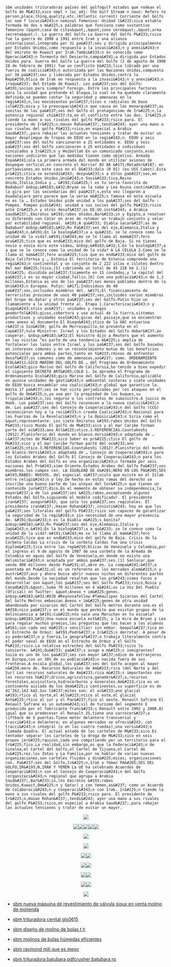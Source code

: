 
```
sbm unidades trituradoras países del golfogulf estados que rodean el Golfo de M&#233;xico nmpl + loc adj: the Gulf Stream n noun: Refers to person,place,thing,quality,etc.(Atlantic current) Corriente del Golfo loc nom f locuci&#243;n nominal femenina: Unidad l&#233;xica estable formada de dos o m&#225;s palabras que funciona como sustantivo femenino (&quot;casa de citas&quot;,&quot;zona cero&quot;,&quot;arma secreta&quot;). La guerra del Golfo La Guerra del Golfo P&#233;rsico fue la guerra de 1990 a 1991 entre Irak y una alianza internacional,integrada por 31 pa&#237;ses y dirigida principalmente por Estados Unidos,como respuesta a la invasi&#243;n y anexi&#243;n del emirato de Kuwait por Irak.Tambi&#233;n es conocida como Operaci&#243;n Tormenta del Desierto,campa&#241;a dirigida por Estados Unidos para. Guerra del Golfo La guerra del Golfo (2 de agosto de 1990 28 de febrero de 1991) fue un conflicto b&#233;lico librado por una fuerza de coalici&#243;n autorizada por las Naciones Unidas,compuesta por 34 pa&#237;ses y liderada por Estados Unidos,contra la Rep&#250;blica de Irak en respuesta a la invasi&#243;n y anexi&#243;n iraqu&#237; del Estado de Kuwait. Los pa&#237;ses del Golfo: &#191;socios para siempre? Foreign. Entre los principales factores para la unidad que pretende el bloque,la cual no ha quedado claramente definida,se pueden contar la seguridad y amenazas en la regi&#243;n,los movimientos pol&#237;ticos o radicales de base isl&#225;mica y la preocupaci&#243;n que causa en las monarqu&#237;as sunitas de los pa&#237;ses del Golfo el protagonismo de Ir&#225;n,la potencia regional chi&#237;ta,en el conflicto entre las dos. Ir&#225;n tiende la mano a sus rivales del golfo P&#233;rsico para. El presidente de Ir&#225;n,Hasan Rohan&#237;,tendi&#243; ayer una mano a sus rivales del golfo P&#233;rsico,en especial a Arabia Saud&#237;,para rebajar las actuales tensiones y tratar de evitar un mayor despliegue de tropas de EEUU en la regi&#243;n. EEUU y seis pa&#237;ses del Golfo sancionaron a 25 entidades e. EEUU y seis pa&#237;ses del Golfo sancionaron a 25 entidades e individuos vinculados a Ir&#225;n y Hezbollah En un comunicado conjunto,esas naciones indicaron que las medidas tienen como objetivo. Armada Espa&#241;ola La primera armada del mundo en utilizar aviones de despegue vertical,en concreto el Harrier AV 8A &#171;Matador&#187; en portaaviones,en este caso en el D&#233;dalo (R 01) (ex USS Cabot).Esta pr&#225;ctica se extendi&#243; despu&#233;s a otros pa&#237;ses,en concreto Estados Unidos,Uni&#243;n Sovi&#233;tica,Reino Unido,Italia,India y … &#191;Cu&#225;l es tu serie favorita de Badabun? &nbsp;&#0183;&#32;Bryan se la sabe y Leo Osuna contin&#250;an la gira por las secundarias del pa&#237;s,esta vez llegaron a Guadalajara pero parece que la serie m&#225;s famosa en esta escuela no es la … Estados Unidos pide unidad a los pa&#237;ses del Golfo : Pompeo. Pompeo pidi&#243; unidad a sus socios del golfo P&#233;rsico ante Ir&#225;n y otros desaf&#237;os EE.UU.inst&#243; a Arabia Saud&#237;,Emiratos &#193;rabes Unidos,Bar&#233;in y Egipto,a resolver su diferendo con Catar en aras de retomar un trabajo conjunto y velar por estabilidad regional. &#191;A qu&#233; Diabla sacar&#237;as de Badabun? &nbsp;&#0183;&#32;R= Pa&#237;ses del eje,Alemania,Italia y Jap&#243;n.&#191;En la biolog&#237;a a qu&#233; se le conoce como la unidad de la vida?.&#191;C&#243;mo se le llama al mam&#237;fero acu&#225;tico que es end&#233;mico del golfo de Baja. Si no tienes novio o novia mira este video… &nbsp;&#0183;&#32;1.En la biolog&#237;a a que se le conoce como la unidad de la vida? A LA CELULA 2.Como se le llama al mam&#237;fero acu&#225;tico que es end&#233;mico del golfo de Baja California y … Estonia El territorio de Estonia comprende una regi&#243;n continental y un conjunto de 2 222 islas e islotes dentro del mar B&#225;ltico,[5] cubriendo un total de 45 228 km 2.[1] Est&#225; dividida pol&#237;ticamente en 15 condados,y la capital del pa&#237;s es su mayor ciudad,Tallin.[6] Con una poblaci&#243;n de 1,3 millones,Estonia es uno de los pa&#237;ses menos poblados dentro de la Uni&#243;n Europea. Putin: &#171;Individuos de 40 pa&#237;ses,incluidos miembros del. &#171;El financiamiento de terroristas proviene de unos 40 pa&#237;ses,incluidos varios miembros del Grupo de.Qatar y otros pa&#237;ses del Golfo.Putin hizo un llamamiento a la unidad frente al. Etapa 1.Caracterizaci&#243;n y Diagn&#243;stico as&#237;: unidades y rasgos geomorfol&#243;gicos,cobertura y uso actual de la tierra,sistemas productivos y unidades ecol&#243;gicas del paisaje,que se encuentran como anexo al documento.El Diagn&#243;stico de la UAC estuarina r&#237;o Sin&#250; golfo de Morrosquillo,se presenta en el Cap&#237;tulo Ministro: Israel y los Estados del Golfo deber&#237;an cooperar. &nbsp;&#0183;&#32;El ministro dijo a Reuters que el aumento en las visitas “es parte de una tendencia m&#225;s amplia de fortalecer los lazos entre Israel y los pa&#237;ses del Golfo basados en intereses comunes y en un reconocimiento mutuo de los beneficios potenciales para ambas partes,tanto en t&#233;rminos de enfrentar desaf&#237;os comunes como de amenazas,as&#237; como. ORDENAMIENTO ECOL&#211;GICO MARINO DEL GOLFO DE … del Programa de Ordenamiento Ecol&#243;gico Marino del Golfo de California,he tenido a bien expedir el siguiente DECRETO ART&#205;CULO 1. Se aprueba el Programa de Ordenamiento Ecol&#243;gico Marino del Golfo de California,aplicable en quince unidades de gesti&#243;n ambiental costeras y siete unidades de EEUU busca ensamblar una coalici&#243;n global que garantice la. Hasta 17 pa&#237;ses se han visto perjudicados por los ataques en el golfo de Om&#225;n,ya sea por la propiedad de los buques,su tripulaci&#243;n,los seguros o los contratos de suministro.A juicio de Hook. Los pa&#237;ses del Golfo reconocen a la nueva coalici&#243;n de. Los pa&#237;ses del Consejo de Cooperaci&#243;n del Golfo (CCG) reconocieron hoy a la reci&#233;n creada Coalici&#243;n Nacional para las Fuerzas de la Revoluci&#243;n y la Oposici&#243;n Siria como el &quot;representante. Los siete Emiratos &#193;rabes Unidos del Golfo P&#233;rsico Mundo El golfo de M&#233;xico y el mar Caribe forman parte del oc&#233;ano Atl&#225;ntico.3.REFERENCIAS.Countakeshi (2012).Planisferio del mundo en blanco.Versi&#243;n adaptada de … L&#237;mites de M&#233;xico Saber es pr&#225;ctico El golfo de M&#233;xico y el mar Caribe forman parte del oc&#233;ano Atl&#225;ntico.3.REFERENCIAS.Countakeshi (2012).Planisferio del mundo en blanco.Versi&#243;n adaptada de … Consejo de Cooperaci&#243;n para los Estados Arabes del Golfo El Consejo de Cooperaci&#243;n para los Estados Arabes del Golfo es una organizaci&#243;n formada por seis naciones del Pr&#243;ximo Oriente.Estados Arabes del Golfo Pa&#237;ses miembros.los campos con. LA IGUALDAD DE G&#201;NERO EN LOS PA&#205;SES &#193;RABES: NUEVOS. del especial v&#237;nculo que existe en el Islam entre religi&#243;n y ley.De hecho en estas ramas del derecho se inscribe una buena parte de las aleyas del Cor&#225;n que tienen un contenido jur&#237;dico.En el momento de obtener su independencia,la mayor&#237;a de los pa&#237;ses &#225;rabes,exceptuando algunos Estados del Golfo,siguiendo el modelo codificador. El presidente iran&#237; asegur&#243; que solo los pa&#237;ses regionales. El presidente iran&#237;,Hasan Rohan&#237;,insisti&#243; hoy en que los pa&#237;ses litorales del golfo P&#233;rsico son capaces de garantizar la seguridad de la regi&#243;n sin necesidad de una mayor presencia de. &#191;Qui&#233;n es la Diabla m&#225;s bonita? &nbsp;&#0183;&#32;R= Pa&#237;ses del eje,Alemania,Italia y Jap&#243;n.&#191;En la biolog&#237;a a qu&#233; se le conoce como la unidad de la vida?.&#191;C&#243;mo se le llama al mam&#237;fero acu&#225;tico que es end&#233;mico del golfo de Baja. Crisis de la Corbeta Caldas La crisis de la corbeta Caldas fue una crisis diplom&#225;tica entre las rep&#250;blicas de Venezuela y Colombia,por el ingreso el 9 de agosto de 1987 de una corbeta de la Armada de Colombia en aguas del Golfo de Venezuela,en donde no existe una delimitaci&#243;n aceptada por ambos pa&#237;ses.[1] Sanlucar,que vende 400 millones desde Pu&#231;ol,abre en. La compa&#241;&#237;a asentada en Pu&#231;ol es un referente en los mercados alem&#225;n y austr&#237;aco y ahora busca abrir nuevos nichos en diferentes partes del mundo.Desde la sociedad resaltan que los pr&#243;ximos focos a desarrollar son &quot;los pa&#237;ses del Golfo P&#233;rsico,Rusia y Canad&#225;&quot;.Suma 70 millones en 4 a&#241;os La Voz Del Pueblo (Oficial) on Twitter: &quot;Anexo + im&#225;genes. &nbsp;&#0183;&#32;#OJO #Reynosafollow #Tamaulipas Sicarios del Cartel Del Golfo Metros emboscan.Anexo + im&#225;genes de otra unidad abandonada por sicarios del Cartel Del Golfo metros durante una.es el &#250;nico pa&#237;s en el mundo que permite que existan grupos de la delincuencia a &#191;Cu&#225;nto vale una Maruchan en tu escuela? &nbsp;&#0183;&#32;Una nueva escuela est&#225; a la mira de Bryan y Leo para regalar muchos premios,las preguntas que les hacen a los alumnos &#161;son cada vez m&#225;s sencillas! sin embar. Geopol&#237;tica en el Estrecho de Ormuz: &#191;Podr&#237;a Ir&#225;n derrotar. A pesar de su poder&#237;o y fuerza,la geograf&#237;a trabaja literalmente contra el poder naval de EEUU en el Estrecho de Ormuz y el Golfo P&#233;rsico.La relativa estrechez del Golfo P&#233;rsico lo convierte. &#191;Qu&#233; pa&#237;s acoge a m&#225;s inmigrantes? Suiza es uno de los pa&#237;ses con mayor &#237;ndice de extranjeros en Europa,con un 30% de su poblaci&#243;n nacida fuera de sus fronteras.A escala global,los pa&#237;ses del Golfo acogen al mayor n&#250;mero de. Recursos Naturales de Am&#233;rica (del Norte y del Sur) Los recursos naturales de Am&#233;rica m&#225;s importantes son los recursos h&#237;dricos,agricultura,ganader&#237;a,recursos forestales,acuicultura,hidrocarburos y minerales.Am&#233;rica es un continente aislado de los dem&#225;s continentes,su superficie es de 42’262,142 km2.Sus l&#237;mites son: el oc&#233;ano glacial &#193;rtico al norte,el Atl&#225;ntico al este,el glacial Ant&#225;rtico al sur y el Pac&#237;fico al oeste. Renault Safrane El Renault Safrane es un autom&#243;vil de turismo del segmento E producido por el fabricante franc&#233;s Renault entre 1992 y 2000.Al igual que su predecesor el Renault 25,tiene una carrocer&#237;a liftback de 5 puertas.Tiene motor delantero transversal y tracci&#243;n delantera; en algunos mercados se ofreci&#243; con tracci&#243;n integral (o en las cuatro ruedas),una versi&#243;n llamada Quadra. El actual estado de los carteles de M&#233;xico Es tentador separar los carteles de la droga de M&#233;xico en seis grupos jer&#225;rquicos,cada uno compitiendo por un territorio para el tr&#225;fico.La realidad,sin embargo,es que la Federaci&#243;n de Sinaloa,el Cartel del Golfo,el Cartel de Tijuana,el Cartel de Ju&#225;rez,los Zetas y La Familia,por no hablar de varias nuevas organizaciones,son carteles fluidos y din&#225;micos; organizaciones con. Pa&#237;ses del Golfo,Ir&#225;n,Irak y Yemen PA&#205;SES DEL GOLFO,IR&#193;N,IRAK Y YEMEN La UE ha celebrado Acuerdos de Cooperaci&#243;n con el Consejo de Cooperaci&#243;n del Golfo (organizaci&#243;n regional que agrupa a Arabia Saud&#237;,Bar&#233;in,los Emiratos &#193;rabes Unidos,Kuwait,Om&#225;n y Qatar) y con Yemen,as&#237; como un Acuerdo de Colaboraci&#243;n y Cooperaci&#243;n con Irak. Ir&#225;n tiende la mano a sus rivales del golfo P&#233;rsico para. El presidente de Ir&#225;n,Hasan Rohan&#237;,tendi&#243; ayer una mano a sus rivales del golfo P&#233;rsico,en especial a Arabia Saud&#237;,para rebajar las actuales tensiones y tratar de evitar un mayor. 
```

<div align="center">

<a href="https://es-crusher.shibang-china.com/github&k=sbm+unidades+trituradoras+pa%C3%ADses+del+golfo"><img src="https://static.shibang-china.com/es/crusher/logo.jpg"></a>

<a href="https://es-crusher.shibang-china.com/github&k=sbm+unidades+trituradoras+pa%C3%ADses+del+golfo"><img src="https://static.shibang-china.com/es/crusher/index.jpg"></a><a href="https://es-crusher.shibang-china.com/material.htmlgithub&k=sbm+unidades+trituradoras+pa%C3%ADses+del+golfo"><img src="https://static.shibang-china.com/es/crusher/material.jpg"></a><a href="https://es-crusher.shibang-china.com/application.htmlgithub&k=sbm+unidades+trituradoras+pa%C3%ADses+del+golfo"><img src="https://static.shibang-china.com/es/crusher/application.jpg"></a><a href="https://es-crusher.shibang-china.com/aboutus.htmlgithub&k=sbm+unidades+trituradoras+pa%C3%ADses+del+golfo"><img src="https://static.shibang-china.com/es/crusher/aboutus.jpg"></a><a href="https://es-crusher.shibang-china.com/contact.htmlgithub&k=sbm+unidades+trituradoras+pa%C3%ADses+del+golfo"><img src="https://static.shibang-china.com/es/crusher/contact.jpg"></a>

<a href="https://es-crusher.shibang-china.com/github&k=sbm+unidades+trituradoras+pa%C3%ADses+del+golfo"><img src="https://static.shibang-china.com/es/crusher/banner.jpg"></a>

<a href="https://swt.shibang-china.com/github&k=sbm+unidades+trituradoras+pa%C3%ADses+del+golfo"><img src="https://static.shibang-china.com/es/crusher/text.jpg"></a>

<a href="https://swt.shibang-china.com/github&k=sbm+unidades+trituradoras+pa%C3%ADses+del+golfo"><img src="https://static.shibang-china.com/es/crusher/chat.jpg"></a><a href="https://es-crusher.shibang-china.com/contact.htmlgithub&k=sbm+unidades+trituradoras+pa%C3%ADses+del+golfo"><img src="https://static.shibang-china.com/es/crusher/message.jpg"></a>

<a href="https://es-crusher.shibang-china.com/products/pe.htmlgithub&k=sbm+unidades+trituradoras+pa%C3%ADses+del+golfo"><img src="https://static.shibang-china.com/es/crusher/pe.jpg"></a><a href="https://es-crusher.shibang-china.com/products/pf.htmlgithub&k=sbm+unidades+trituradoras+pa%C3%ADses+del+golfo"><img src="https://static.shibang-china.com/es/crusher/pf.jpg"></a>

<a href="https://es-crusher.shibang-china.com/products/hpt.htmlgithub&k=sbm+unidades+trituradoras+pa%C3%ADses+del+golfo"><img src="https://static.shibang-china.com/es/crusher/hpt.jpg"></a><a href="https://es-crusher.shibang-china.com/products/vsi.htmlgithub&k=sbm+unidades+trituradoras+pa%C3%ADses+del+golfo"><img src="https://static.shibang-china.com/es/crusher/vsi.jpg"></a>

<a href="https://es-crusher.shibang-china.com/products/klv.htmlgithub&k=sbm+unidades+trituradoras+pa%C3%ADses+del+golfo"><img src="https://static.shibang-china.com/es/crusher/klv.jpg"></a><a href="https://es-crusher.shibang-china.com/products/portable.htmlgithub&k=sbm+unidades+trituradoras+pa%C3%ADses+del+golfo"><img src="https://static.shibang-china.com/es/crusher/portable.jpg"></a>

<a href="https://swt.shibang-china.com/github&k=sbm+unidades+trituradoras+pa%C3%ADses+del+golfo"><img src="https://static.shibang-china.com/es/crusher/case.jpg"></a>

</div>


* [sbm nueva máquina de revestimiento de válvula sioux en venta molino de molienda](sbm%20nueva%20m%C3%A1quina%20de%20revestimiento%20de%20v%C3%A1lvula%20sioux%20en%20venta%20molino%20de%20molienda.md)

* [sbm trituradora cenital gls0615](sbm%20trituradora%20cenital%20gls0615.md)

* [sbm diseño de molino de bolas t  h](sbm%20dise%C3%B1o%20de%20molino%20de%20bolas%20t%20%20h.md)

* [sbm molinos de bolas húmedas eficientes](sbm%20molinos%20de%20bolas%20h%C3%BAmedas%20eficientes.md)

* [sbm raymond mill que es mejor](sbm%20raymond%20mill%20que%20es%20mejor.md)

* [sbm trituradora batubara pdfcrusher batubara rp](sbm%20trituradora%20batubara%20pdfcrusher%20batubara%20rp.md)